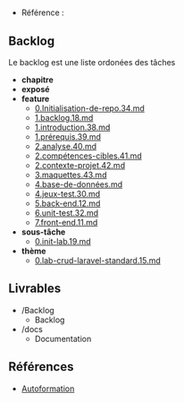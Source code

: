 #  

- Référence :   

 

## Backlog 

Le backlog est une liste ordonées des tâches 

- **chapitre** 
- **exposé** 
- **feature** 
  - [0.Initialisation-de-repo.34.md](./Backlog/feature/0.Initialisation-de-repo.34.md) 
  - [1.backlog.18.md](./Backlog/feature/1.backlog.18.md) 
  - [1.introduction.38.md](./Backlog/feature/1.introduction.38.md) 
  - [1.prérequis.39.md](./Backlog/feature/1.prérequis.39.md) 
  - [2.analyse.40.md](./Backlog/feature/2.analyse.40.md) 
  - [2.compétences-cibles.41.md](./Backlog/feature/2.compétences-cibles.41.md) 
  - [2.contexte-projet.42.md](./Backlog/feature/2.contexte-projet.42.md) 
  - [3.maquettes.43.md](./Backlog/feature/3.maquettes.43.md) 
  - [4.base-de-données.md](./Backlog/feature/4.base-de-données.md) 
  - [4.jeux-test.30.md](./Backlog/feature/4.jeux-test.30.md) 
  - [5.back-end.12.md](./Backlog/feature/5.back-end.12.md) 
  - [6.unit-test.32.md](./Backlog/feature/6.unit-test.32.md) 
  - [7.front-end.11.md](./Backlog/feature/7.front-end.11.md) 
- **sous-tâche** 
  - [0.init-lab.19.md](./Backlog/sous-tâche/0.init-lab.19.md) 
- **thème** 
  - [0.lab-crud-laravel-standard.15.md](./Backlog/thème/0.lab-crud-laravel-standard.15.md) 
## Livrables 

 

- /Backlog 
  - Backlog 
- /docs 
  - Documentation 
## Références 

 

- [Autoformation](#) 

